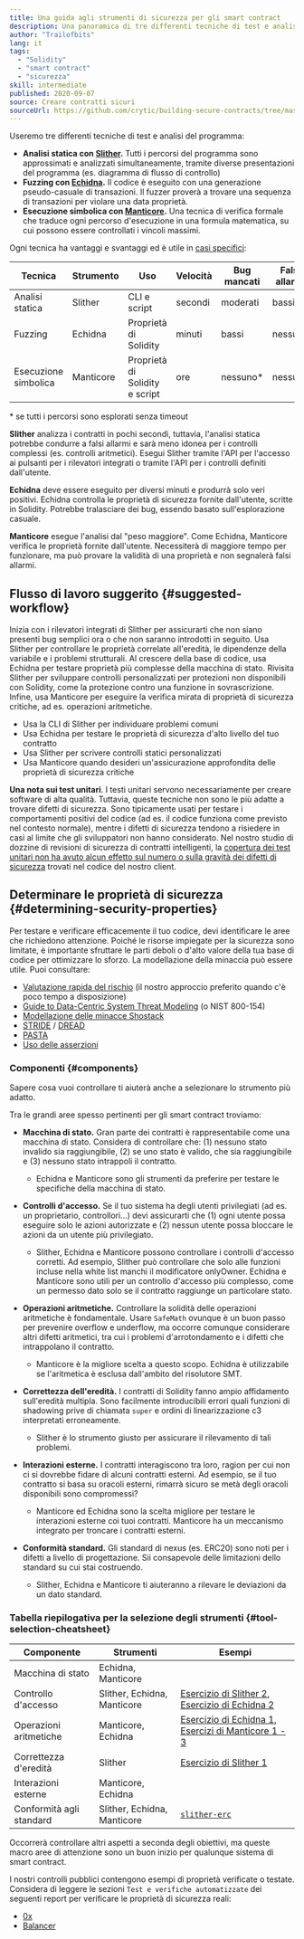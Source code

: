 ```yaml
---
title: Una guida agli strumenti di sicurezza per gli smart contract
description: Una panoramica di tre differenti tecniche di test e analisi del programma
author: "Trailofbits"
lang: it
tags:
  - "Solidity"
  - "smart contract"
  - "sicurezza"
skill: intermediate
published: 2020-09-07
source: Creare contratti sicuri
sourceUrl: https://github.com/crytic/building-secure-contracts/tree/master/program-analysis
---
```


Useremo tre differenti tecniche di test e analisi del programma:

- **Analisi statica con [Slither](/developers/tutorials/how-to-use-slither-to-find-smart-contract-bugs/).** Tutti i percorsi del programma sono approssimati e analizzati simultaneamente, tramite diverse presentazioni del programma (es. diagramma di flusso di controllo)
- **Fuzzing con [Echidna](/developers/tutorials/how-to-use-echidna-to-test-smart-contracts/).** Il codice è eseguito con una generazione pseudo-casuale di transazioni. Il fuzzer proverà a trovare una sequenza di transazioni per violare una data proprietà.
- **Esecuzione simbolica con [Manticore](/developers/tutorials/how-to-use-manticore-to-find-smart-contract-bugs/).** Una tecnica di verifica formale che traduce ogni percorso d'esecuzione in una formula matematica, su cui possono essere controllati i vincoli massimi.

Ogni tecnica ha vantaggi e svantaggi ed è utile in [casi specifici](#determining-security-properties):

| Tecnica              | Strumento | Uso                            | Velocità | Bug mancati | Falsi allarmi |
| -------------------- | --------- | ------------------------------ | -------- | ----------- | ------------- |
| Analisi statica      | Slither   | CLI e script                   | secondi  | moderati    | bassi         |
| Fuzzing              | Echidna   | Proprietà di Solidity          | minuti   | bassi       | nessuno       |
| Esecuzione simbolica | Manticore | Proprietà di Solidity e script | ore      | nessuno\*   | nessuno       |

\* se tutti i percorsi sono esplorati senza timeout

**Slither** analizza i contratti in pochi secondi, tuttavia, l'analisi statica potrebbe condurre a falsi allarmi e sarà meno idonea per i controlli complessi (es. controlli aritmetici). Esegui Slither tramite l'API per l'accesso ai pulsanti per i rilevatori integrati o tramite l'API per i controlli definiti dall'utente.

**Echidna** deve essere eseguito per diversi minuti e produrrà solo veri positivi. Echidna controlla le proprietà di sicurezza fornite dall'utente, scritte in Solidity. Potrebbe tralasciare dei bug, essendo basato sull'esplorazione casuale.

**Manticore** esegue l'analisi dal "peso maggiore". Come Echidna, Manticore verifica le proprietà fornite dall'utente. Necessiterà di maggiore tempo per funzionare, ma può provare la validità di una proprietà e non segnalerà falsi allarmi.

## Flusso di lavoro suggerito {#suggested-workflow}

Inizia con i rilevatori integrati di Slither per assicurarti che non siano presenti bug semplici ora o che non saranno introdotti in seguito. Usa Slither per controllare le proprietà correlate all'eredità, le dipendenze della variabile e i problemi strutturali. Al crescere della base di codice, usa Echidna per testare proprietà più complesse della macchina di stato. Rivisita Slither per sviluppare controlli personalizzati per protezioni non disponibili con Solidity, come la protezione contro una funzione in sovrascrizione. Infine, usa Manticore per eseguire la verifica mirata di proprietà di sicurezza critiche, ad es. operazioni aritmetiche.

- Usa la CLI di Slither per individuare problemi comuni
- Usa Echidna per testare le proprietà di sicurezza d'alto livello del tuo contratto
- Usa Slither per scrivere controlli statici personalizzati
- Usa Manticore quando desideri un'assicurazione approfondita delle proprietà di sicurezza critiche

**Una nota sui test unitari**. I testi unitari servono necessariamente per creare software di alta qualità. Tuttavia, queste tecniche non sono le più adatte a trovare difetti di sicurezza. Sono tipicamente usati per testare i comportamenti positivi del codice (ad es. il codice funziona come previsto nel contesto normale), mentre i difetti di sicurezza tendono a risiedere in casi al limite che gli sviluppatori non hanno considerato. Nel nostro studio di dozzine di revisioni di sicurezza di contratti intelligenti, la [copertura dei test unitari non ha avuto alcun effetto sul numero o sulla gravità dei difetti di sicurezza](https://blog.trailofbits.com/2019/08/08/246-findings-from-our-smart-contract-audits-an-executive-summary/) trovati nel codice del nostro client.

## Determinare le proprietà di sicurezza {#determining-security-properties}

Per testare e verificare efficacemente il tuo codice, devi identificare le aree che richiedono attenzione. Poiché le risorse impiegate per la sicurezza sono limitate, è importante sfruttare le parti deboli o d'alto valore della tua base di codice per ottimizzare lo sforzo. La modellazione della minaccia può essere utile. Puoi consultare:

- [Valutazione rapida del rischio](https://infosec.mozilla.org/guidelines/risk/rapid_risk_assessment.html) (il nostro approccio preferito quando c'è poco tempo a disposizione)
- [Guide to Data-Centric System Threat Modeling](https://csrc.nist.gov/publications/detail/sp/800-154/draft) (o NIST 800-154)
- [Modellazione delle minacce Shostack](https://www.amazon.com/Threat-Modeling-Designing-Adam-Shostack/dp/1118809998)
- [STRIDE](<https://wikipedia.org/wiki/STRIDE_(security)>) / [DREAD](<https://wikipedia.org/wiki/DREAD_(risk_assessment_model)>)
- [PASTA](https://wikipedia.org/wiki/Threat_model#P.A.S.T.A.)
- [Uso delle asserzioni](https://blog.regehr.org/archives/1091)

### Componenti {#components}

Sapere cosa vuoi controllare ti aiuterà anche a selezionare lo strumento più adatto.

Tra le grandi aree spesso pertinenti per gli smart contract troviamo:

- **Macchina di stato.** Gran parte dei contratti è rappresentabile come una macchina di stato. Considera di controllare che: (1) nessuno stato invalido sia raggiungibile, (2) se uno stato è valido, che sia raggiungibile e (3) nessuno stato intrappoli il contratto.

  - Echidna e Manticore sono gli strumenti da preferire per testare le specifiche della macchina di stato.

- **Controlli d'accesso.** Se il tuo sistema ha degli utenti privilegiati (ad es. un proprietario, controllori...) devi assicurarti che (1) ogni utente possa eseguire solo le azioni autorizzate e (2) nessun utente possa bloccare le azioni da un utente più privilegiato.

  - Slither, Echidna e Manticore possono controllare i controlli d'accesso corretti. Ad esempio, Slither può controllare che solo alle funzioni incluse nella white list manchi il modificatore onlyOwner. Echidna e Manticore sono utili per un controllo d'accesso più complesso, come un permesso dato solo se il contratto raggiunge un particolare stato.

- **Operazioni aritmetiche.** Controllare la solidità delle operazioni aritmetiche è fondamentale. Usare `SafeMath` ovunque è un buon passo per prevenire overflow e underflow, ma occorre comunque considerare altri difetti aritmetici, tra cui i problemi d'arrotondamento e i difetti che intrappolano il contratto.

  - Manticore è la migliore scelta a questo scopo. Echidna è utilizzabile se l'aritmetica è esclusa dall'ambito del risolutore SMT.

- **Correttezza dell'eredità.** I contratti di Solidity fanno ampio affidamento sull'eredità multipla. Sono facilmente introducibili errori quali funzioni di shadowing prive di chiamata `super` e ordini di linearizzazione c3 interpretati erroneamente.

  - Slither è lo strumento giusto per assicurare il rilevamento di tali problemi.

- **Interazioni esterne.** I contratti interagiscono tra loro, ragion per cui non ci si dovrebbe fidare di alcuni contratti esterni. Ad esempio, se il tuo contratto si basa su oracoli esterni, rimarrà sicuro se metà degli oracoli disponibili sono compromessi?

  - Manticore ed Echidna sono la scelta migliore per testare le interazioni esterne coi tuoi contratti. Manticore ha un meccanismo integrato per troncare i contratti esterni.

- **Conformità standard.** Gli standard di nexus (es. ERC20) sono noti per i difetti a livello di progettazione. Sii consapevole delle limitazioni dello standard su cui stai costruendo.
  - Slither, Echidna e Manticore ti aiuteranno a rilevare le deviazioni da un dato standard.

### Tabella riepilogativa per la selezione degli strumenti {#tool-selection-cheatsheet}

| Componente               | Strumenti                   | Esempi                                                                                                                                                                                                                                                                |
| ------------------------ | --------------------------- | --------------------------------------------------------------------------------------------------------------------------------------------------------------------------------------------------------------------------------------------------------------------- |
| Macchina di stato        | Echidna, Manticore          |                                                                                                                                                                                                                                                                       |
| Controllo d'accesso      | Slither, Echidna, Manticore | [Esercizio di Slither 2](https://github.com/crytic/building-secure-contracts/blob/master/program-analysis/slither/exercise2.md), [Esercizio di Echidna 2](https://github.com/crytic/building-secure-contracts/blob/master/program-analysis/echidna/Exercise-2.md)     |
| Operazioni aritmetiche   | Manticore, Echidna          | [Esercizio di Echidna 1](https://github.com/crytic/building-secure-contracts/blob/master/program-analysis/echidna/Exercise-1.md), [Esercizi di Manticore 1 - 3](https://github.com/crytic/building-secure-contracts/tree/master/program-analysis/manticore/exercises) |
| Correttezza d'eredità    | Slither                     | [Esercizio di Slither 1](https://github.com/crytic/building-secure-contracts/blob/master/program-analysis/slither/exercise1.md)                                                                                                                                       |
| Interazioni esterne      | Manticore, Echidna          |                                                                                                                                                                                                                                                                       |
| Conformità agli standard | Slither, Echidna, Manticore | [`slither-erc`](https://github.com/crytic/slither/wiki/ERC-Conformance)                                                                                                                                                                                               |

Occorrerà controllare altri aspetti a seconda degli obiettivi, ma queste macro aree di attenzione sono un buon inizio per qualunque sistema di smart contract.

I nostri controlli pubblici contengono esempi di proprietà verificate o testate. Considera di leggere le sezioni `Test e verifiche automatizzate` dei seguenti report per verificare le proprietà di sicurezza reali:

- [0x](https://github.com/trailofbits/publications/blob/master/reviews/0x-protocol.pdf)
- [Balancer](https://github.com/trailofbits/publications/blob/master/reviews/BalancerCore.pdf)
